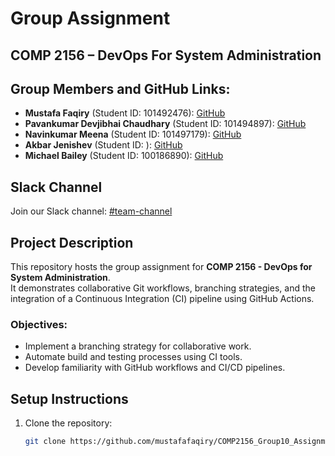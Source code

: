 # Group Assignment

## COMP 2156 – DevOps For System Administration

## Group Members and GitHub Links:

- **Mustafa Faqiry** (Student ID: 101492476): [GitHub](https://github.com/mustafafaqiry)
- **Pavankumar Devjibhai Chaudhary** (Student ID: 101494897): [GitHub](https://github.com/PavanD2020-ai)
- **Navinkumar Meena** (Student ID: 101497179): [GitHub](https://github.com/Navinkumar0908)
- **Akbar Jenishev** (Student ID: ): [GitHub](https://github.com/jenishevnd)
- **Michael Bailey** (Student ID: 100186890): [GitHub](https://github.com/michaelbaile)

## Slack Channel

Join our Slack channel: [#team-channel](https://slack-8mm5020.slack.com/archives/C08A9JN5DQU)

## Project Description

This repository hosts the group assignment for **COMP 2156 - DevOps for System Administration**.  
It demonstrates collaborative Git workflows, branching strategies, and the integration of a Continuous Integration (CI) pipeline using GitHub Actions.

### Objectives:

- Implement a branching strategy for collaborative work.
- Automate build and testing processes using CI tools.
- Develop familiarity with GitHub workflows and CI/CD pipelines.

## Setup Instructions

1. Clone the repository:
   ```bash
   git clone https://github.com/mustafafaqiry/COMP2156_Group10_Assignment.git
   ```
